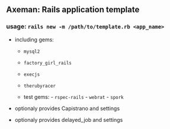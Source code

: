 ## Axeman: Rails application template

### usage: `rails new -m /path/to/template.rb <app_name>`

- including gems:  
  - ``mysql2``
  - ``factory_girl_rails``
  - ``execjs``
  - ``therubyracer``

  - test gems:
        - ``rspec-rails``
        - ``webrat``
        - ``spork``

- optionaly provides Capistrano and settings
- optionaly provides delayed\_job and settings
